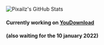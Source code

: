 ![Pixailz's GitHub Stats](https://github-readme-stats.vercel.app/api?username=Pixailz&theme=dark&show_icons=true)

#### Currently working on [YouDownload](https://github.com/Pixailz/YouDownload)
#### (also waiting for the 10 january 2022)
